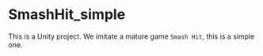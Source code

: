 # SmashHit_simple
This is a Unity project. We imitate a mature game `Smash Hit`, this is a simple one.
